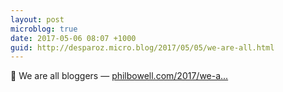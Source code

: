 ```yaml
---
layout: post
microblog: true
date: 2017-05-06 08:07 +1000
guid: http://desparoz.micro.blog/2017/05/05/we-are-all.html
---
```

🔗 We are all bloggers — [philbowell.com/2017/we-a...](http://philbowell.com/2017/we-are-all-bloggers/)
